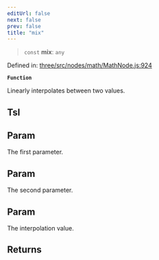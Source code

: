 ```yaml
---
editUrl: false
next: false
prev: false
title: "mix"
---
```


> `const` **mix**: `any`

Defined in: [three/src/nodes/math/MathNode.js:924](https://github.com/DefinitelyMaybe/three-i18n/blob/fa57b79433d1c349ffb23a78727299c8d4190136/three/src/nodes/math/MathNode.js#L924)

**`Function`**

Linearly interpolates between two values.

## Tsl

## Param

The first parameter.

## Param

The second parameter.

## Param

The interpolation value.

## Returns
